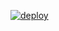 [![deploy](https://github.com/Lindwen/personnal-website/actions/workflows/deploy.yml/badge.svg)](https://github.com/Lindwen/personnal-website/actions/workflows/deploy.yml)